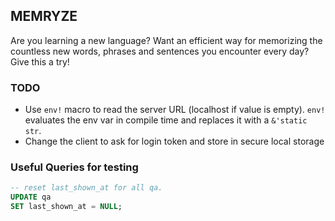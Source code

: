 ## MEMRYZE
Are you learning a new language? Want an efficient way for memorizing the countless new words, phrases
and sentences you encounter every day? Give this a try!

### TODO
* Use `env!` macro to read the server URL (localhost if value is empty). `env!` evaluates the 
env var in compile time and replaces it with a `&'static str`.
* Change the client to ask for login token and store in secure local storage

### Useful Queries for testing

```sql
-- reset last_shown_at for all qa.
UPDATE qa
SET last_shown_at = NULL;
```
